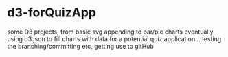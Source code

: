# d3-forQuizApp
 some D3 projects, from basic svg appending to bar/pie charts eventually using d3.json to fill charts with data for a potential quiz application
...testing the branching/committing etc, getting use to gitHub
